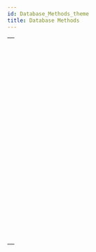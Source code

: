 ```yaml
---
id: Database_Methods_theme
title: Database Methods
---
```



||
|---|
|[<!-- INCLUDE #_command_.On Backup Shutdown database method.Syntax -->](../../commands-legacy/on-backup-shutdown-database-method.md)<br/>|
|[<!-- INCLUDE #_command_.On Backup Startup database method.Syntax -->](../../commands-legacy/on-backup-startup-database-method.md)<br/>|
|[<!-- INCLUDE #_command_.On Drop database method.Syntax -->](../../commands-legacy/on-drop-database-method.md)<br/>|
|[<!-- INCLUDE #_command_.On Exit database method.Syntax -->](../../commands-legacy/on-exit-database-method.md)<br/>|
|[<!-- INCLUDE #_command_.On Host Database Event database method.Syntax -->](../../commands-legacy/on-host-database-event-database-method.md)<br/>|
|[<!-- INCLUDE #_command_.On Mobile App Action database method.Syntax -->](../../commands-legacy/on-mobile-app-action-database-method.md)<br/>|
|[<!-- INCLUDE #_command_.On Mobile App Authentication database method.Syntax -->](../../commands-legacy/on-mobile-app-authentication-database-method.md)<br/>|
|[<!-- INCLUDE #_command_.On REST Authentication database method.Syntax -->](../../commands-legacy/on-rest-authentication-database-method.md)<br/>|
|[<!-- INCLUDE #_command_.On Server Close Connection database method.Syntax -->](../../commands-legacy/on-server-close-connection-database-method.md)<br/>|
|[<!-- INCLUDE #_command_.On Server Open Connection database method.Syntax -->](../../commands-legacy/on-server-open-connection-database-method.md)<br/>|
|[<!-- INCLUDE #_command_.On Server Shutdown database method.Syntax -->](../../commands-legacy/on-server-shutdown-database-method.md)<br/>|
|[<!-- INCLUDE #_command_.On Server Startup database method.Syntax -->](../../commands-legacy/on-server-startup-database-method.md)<br/>|
|[<!-- INCLUDE #_command_.On SQL Authentication database method.Syntax -->](../../commands-legacy/on-sql-authentication-database-method.md)<br/>|
|[<!-- INCLUDE #_command_.On Startup database method.Syntax -->](../../commands-legacy/on-startup-database-method.md)<br/>|
|[<!-- INCLUDE #_command_.On System Event database method.Syntax -->](../../commands-legacy/on-system-event-database-method.md)<br/>|
|[<!-- INCLUDE #_command_.On Web Authentication database method.Syntax -->](../../commands-legacy/on-web-authentication-database-method.md)<br/>|
|[<!-- INCLUDE #_command_.On Web Connection database method.Syntax -->](../../commands-legacy/on-web-connection-database-method.md)<br/>|
|[<!-- INCLUDE #_command_.On Web Legacy Close Session database method.Syntax -->](../../commands-legacy/on-web-legacy-close-session-database-method.md)<br/>|
